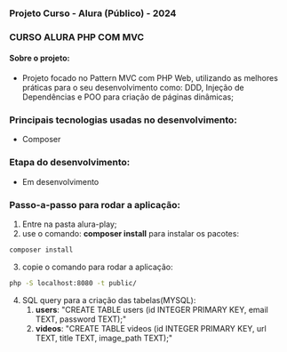 ### Projeto Curso - Alura (Público) - 2024

### **CURSO ALURA PHP COM MVC**

#### Sobre o projeto:

- Projeto focado no Pattern MVC com PHP Web, utilizando as melhores práticas para o seu desenvolvimento como: DDD, Injeção de Dependências e POO para criação de páginas dinâmicas;

### Principais tecnologias usadas no desenvolvimento:

- Composer

### Etapa do desenvolvimento:

- Em desenvolvimento

### Passo-a-passo para rodar a aplicação:

1. Entre na pasta alura-play;
2. use o comando: **composer install** para instalar os pacotes:

```bash
composer install
```

3. copie o comando para rodar a aplicação:

```bash
php -S localhost:8080 -t public/
```

4. SQL query para a criação das tabelas(MYSQL):
   1. **users**: "CREATE TABLE users (id INTEGER PRIMARY KEY, email TEXT, password TEXT);"
   2. **videos**: "CREATE TABLE videos (id INTEGER PRIMARY KEY, url TEXT, title TEXT, image_path TEXT);"
